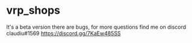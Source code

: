 # vrp_shops
It's a beta version there are bugs, for more questions find me on discord claudiu#1569
https://discord.gg/7KaEw485SS
